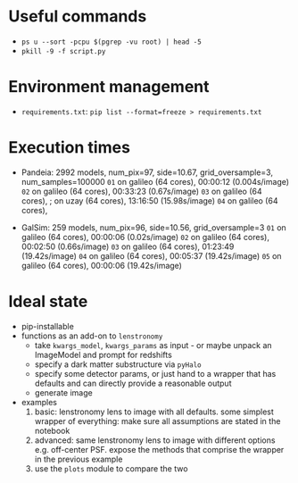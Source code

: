 # Useful commands

* `ps u --sort -pcpu $(pgrep -vu root) | head -5`
* `pkill -9 -f script.py`

# Environment management

* `requirements.txt`: `pip list --format=freeze > requirements.txt`

# Execution times

* Pandeia: 2992 models, num_pix=97, side=10.67, grid_oversample=3, num_samples=100000
  `01` on galileo (64 cores), 00:00:12 (0.004s/image)
  `02` on galileo (64 cores), 00:33:23 (0.67s/image)
  `03` on galileo (64 cores), ; on uzay (64 cores), 13:16:50 (15.98s/image)
  `04` on galileo (64 cores),

* GalSim: 259 models, num_pix=96, side=10.56, grid_oversample=3
  `01` on galileo (64 cores), 00:00:06 (0.02s/image)
  `02` on galileo (64 cores), 00:02:50 (0.66s/image)
  `03` on galileo (64 cores), 01:23:49 (19.42s/image)
  `04` on galileo (64 cores), 00:05:37 (19.42s/image)
  `05` on galileo (64 cores), 00:00:06 (19.42s/image)

# Ideal state

* pip-installable
* functions as an add-on to `lenstronomy`
    * take `kwargs_model`, `kwargs_params` as input - or maybe unpack an ImageModel and prompt for redshifts
    * specify a dark matter substructure via `pyHalo`
    * specify some detector params, or just hand to a wrapper that has defaults and can directly provide a reasonable
      output
    * generate image
* examples
    1. basic: lenstronomy lens to image with all defaults. some simplest wrapper of everything: make sure all
       assumptions are stated in the notebook
    2. advanced: same lenstronomy lens to image with different options e.g. off-center PSF. expose the methods that
       comprise the wrapper in the previous example
    3. use the `plots` module to compare the two
